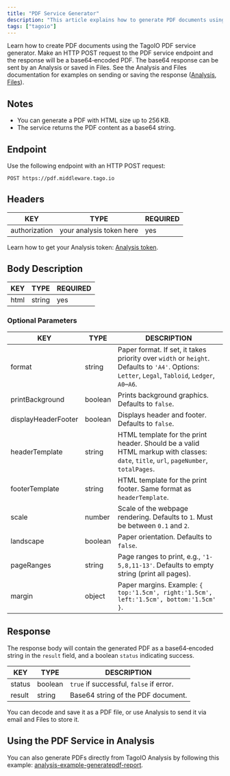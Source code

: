 ```yaml
---
title: "PDF Service Generator"
description: "This article explains how to generate PDF documents using the TagoIO PDF service generator by making an HTTP POST request and receiving a base64-encoded PDF. It documents the endpoint, required headers, request body fields, and size limitations."
tags: ["tagoio"]
---
```


Learn how to create PDF documents using the TagoIO PDF service generator. Make an HTTP POST request to the PDF service endpoint and the response will be a base64‑encoded PDF. The base64 response can be sent by an Analysis or saved in Files. See the Analysis and Files documentation for examples on sending or saving the response ([Analysis](/docs/tagoio/analysis/), [Files](/docs/tagoio/files)).

## Notes
- You can generate a PDF with HTML size up to 256 KB.
- The service returns the PDF content as a base64 string.

## Endpoint
Use the following endpoint with an HTTP POST request:

```text
POST https://pdf.middleware.tago.io
```

## Headers
| KEY | TYPE | REQUIRED |
|-----|------|----------|
| authorization | your analysis token here | yes |

Learn how to get your Analysis token: [Analysis token](/docs/tagoio/analysis/).

## Body Description
| KEY | TYPE | REQUIRED |
|-----|------|----------|
| html | string | yes |

### Optional Parameters

| KEY | TYPE | DESCRIPTION |
|-----|------|-------------|
| format | string | Paper format. If set, it takes priority over `width` or `height`. Defaults to `'A4'`. Options: `Letter`, `Legal`, `Tabloid`, `Ledger`, `A0`–`A6`. |
| printBackground | boolean | Prints background graphics. Defaults to `false`. |
| displayHeaderFooter | boolean | Displays header and footer. Defaults to `false`. |
| headerTemplate | string | HTML template for the print header. Should be a valid HTML markup with classes: `date`, `title`, `url`, `pageNumber`, `totalPages`. |
| footerTemplate | string | HTML template for the print footer. Same format as `headerTemplate`. |
| scale | number | Scale of the webpage rendering. Defaults to `1`. Must be between `0.1` and `2`. |
| landscape | boolean | Paper orientation. Defaults to `false`. |
| pageRanges | string | Page ranges to print, e.g., `'1-5,8,11-13'`. Defaults to empty string (print all pages). |
| margin | object | Paper margins. Example: `{ top:'1.5cm', right:'1.5cm', left:'1.5cm', bottom:'1.5cm' }`. |

## Response
The response body will contain the generated PDF as a base64‑encoded string in the `result` field, and a boolean `status` indicating success.

| KEY | TYPE | DESCRIPTION |
|-----|------|-------------|
| status | boolean | `true` if successful, `false` if error. |
| result | string | Base64 string of the PDF document. |

You can decode and save it as a PDF file, or use Analysis to send it via email and Files to store it.

## Using the PDF Service in Analysis
You can also generate PDFs directly from TagoIO Analysis by following this example: [analysis-example-generatepdf-report](https://github.com/tago-io/analysis-example-generatepdf-report).